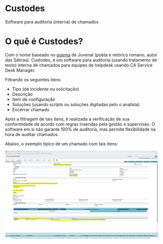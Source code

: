 # Custodes
Software para auditoria (interna) de chamados

# O quê é Custodes?
Com o nome baseado no [poema](https://pt.wikipedia.org/wiki/Quis_custodiet_ipsos_custodes%3F) de Juvenal (poeta e retórico romano, autor das Sátiras). Custodes, é um software para auditoria (usando tratamento de texto) interna de chamados para equipes de helpdesk usando CA Service Desk Manager.

Filtrando os seguintes itens:
* Tipo (de incidente ou solicitação) 
* Descrição
* Item de configuração
* Soluções (usando scripts ou soluções digitadas pelo o analista)
* Encerrar chamado

Após a filtragem de tais itens, é realizada a verificação de sua conformidade de acordo com regras inseridas pela gestão e supervisão.
O software em si não garante 100% de auditoria, mas permite flexibilidade na hora de auditar chamados.

Abaixo, o exemplo típico de um chamado com tais itens:

![custodes_exemplo_01.PNG](https://github.com/jeanlandim/custodes/raw/master/custodes_exemplo_01.PNG)
![custodes_exemplo_02.PNG](https://github.com/jeanlandim/custodes/raw/master/custodes_exemplo_02.PNG)



